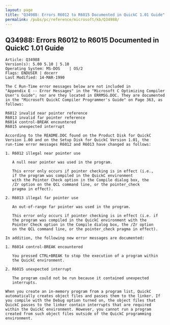 ```yaml
---
layout: page
title: "Q34988: Errors R6012 to R6015 Documented in QuickC 1.01 Guide"
permalink: /pubs/pc/reference/microsoft/kb/Q34988/
---
```


## Q34988: Errors R6012 to R6015 Documented in QuickC 1.01 Guide

	Article: Q34988
	Version(s): 5.00 5.10 | 5.10
	Operating System: MS-DOS    | OS/2
	Flags: ENDUSER | docerr
	Last Modified: 14-MAR-1990
	
	The C Run-Time error messages below are not included in
	"Appendix E -- Error Messages" in the "Microsoft C Optimizing Compiler
	User's Guide"; nor are they located in ERRMSG.DOC. They are documented
	in the "Microsoft QuickC Compiler Programmer's Guide" on Page 363, as
	follows:
	
	R6012 invalid near pointer reference
	R6013 invalid far pointer reference
	R6014 control-BREAK encountered
	R6015 unexpected interrupt
	
	According to the README.DOC found on the Product Disk for QuickC
	Version 1.00 and on the Setup Disk for QuickC Version 1.01, the
	run-time error messages R6012 and R6013 have changed as follows:
	
	1. R6012 illegal near pointer use
	
	   A null near pointer was used in the program.
	
	   This error only occurs if pointer checking is in effect (i.e.,
	   if the program was compiled in the QuickC environment
	   with the Pointer Check option in the Compile dialog box, the
	   /Zr option on the QCL command line, or the pointer_check
	   pragma in effect).
	
	2. R6013 illegal far pointer use
	
	   An out-of-range far pointer was used in the program.
	
	   This error only occurs if pointer checking is in effect (i.e. if
	   the program was compiled in the QuickC environment with the
	   Pointer Check option in the Compile dialog box, the /Zr option
	   on the QCL command line, or the pointer_check pragma in effect).
	
	In addition, the following new error messages are documented:
	
	1. R6014 control-BREAK encountered
	
	   You pressed CTRL+BREAK to stop the execution of a program within
	   the QuickC environment.
	
	2. R6015 unexpected interrupt
	
	   The program could not be run because it contained unexpected
	   interrupts.
	
	When you create an in-memory program from a program list, QuickC
	automatically creates object files and passes them to the linker. If
	you compile with the Debug option turned on, the object files that
	QuickC passes to the linker contain interrupts that are required
	within the QuickC environment. However, you cannot run a program
	created from such object files outside of the QuickC programming
	environment.
